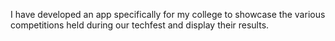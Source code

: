 I have developed an app specifically for my college to showcase the various competitions held during our techfest and display their results.





